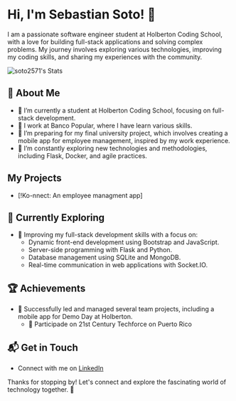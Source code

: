 # Hi, I'm Sebastian Soto! 👋

I am a passionate software engineer student at Holberton Coding School, with a love for building full-stack applications and solving complex problems. My journey involves exploring various technologies, improving my coding skills, and sharing my experiences with the community.

![soto2571's Stats](https://github-readme-stats.vercel.app/api?username=soto2571&theme=vue-dark&show_icons=true&hide_border=true&count_private=true)

## 🚀 About Me

- 🔭 I’m currently a student at Holberton Coding School, focusing on full-stack development.
- 💼 I work at Banco Popular, where I have learn various skills.
- 📝 I’m preparing for my final university project, which involves creating a mobile app for employee management, inspired by my work experience.
- 🌱 I’m constantly exploring new technologies and methodologies, including Flask, Docker, and agile practices.

## My Projects
- [!Ko-nnect: An employee managment app]

## 🌱 Currently Exploring

  - 🚀 Improving my full-stack development skills with a focus on:
	-	Dynamic front-end development using Bootstrap and JavaScript.
	-	Server-side programming with Flask and Python.
	-	Database management using SQLite and MongoDB.
	-	Real-time communication in web applications with Socket.IO.

 ## 🏆 Achievements

  - 🌟 Successfully led and managed several team projects, including a mobile app for Demo Day at Holberton.
	- 🏅 Participade on 21st Century Techforce on Puerto Rico


## 📬 Get in Touch

- Connect with me on [LinkedIn]([https://twitter.com/introvertedbot](https://www.linkedin.com/in/sebastian-soto-vazquez-31b8a02b3/))

Thanks for stopping by! Let's connect and explore the fascinating world of technology together. 🚀

